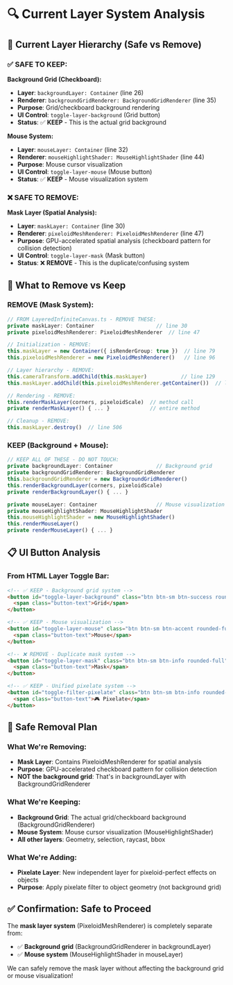 # 🔍 Current Layer System Analysis

## 🎯 **Current Layer Hierarchy (Safe vs Remove)**

### **✅ SAFE TO KEEP:**

**Background Grid (Checkboard):**
- **Layer**: `backgroundLayer: Container` (line 26)
- **Renderer**: `backgroundGridRenderer: BackgroundGridRenderer` (line 35)
- **Purpose**: Grid/checkboard background rendering
- **UI Control**: `toggle-layer-background` (Grid button)
- **Status**: ✅ **KEEP** - This is the actual grid background

**Mouse System:**
- **Layer**: `mouseLayer: Container` (line 32)  
- **Renderer**: `mouseHighlightShader: MouseHighlightShader` (line 44)
- **Purpose**: Mouse cursor visualization
- **UI Control**: `toggle-layer-mouse` (Mouse button)
- **Status**: ✅ **KEEP** - Mouse visualization system

### **❌ SAFE TO REMOVE:**

**Mask Layer (Spatial Analysis):**
- **Layer**: `maskLayer: Container` (line 30)
- **Renderer**: `pixeloidMeshRenderer: PixeloidMeshRenderer` (line 47)
- **Purpose**: GPU-accelerated spatial analysis (checkboard pattern for collision detection)
- **UI Control**: `toggle-layer-mask` (Mask button)
- **Status**: ❌ **REMOVE** - This is the duplicate/confusing system

## 🧹 **What to Remove vs Keep**

### **REMOVE (Mask System):**
```typescript
// FROM LayeredInfiniteCanvas.ts - REMOVE THESE:
private maskLayer: Container                    // line 30
private pixeloidMeshRenderer: PixeloidMeshRenderer  // line 47

// Initialization - REMOVE:
this.maskLayer = new Container({ isRenderGroup: true })  // line 79
this.pixeloidMeshRenderer = new PixeloidMeshRenderer()   // line 96

// Layer hierarchy - REMOVE:
this.cameraTransform.addChild(this.maskLayer)           // line 129
this.maskLayer.addChild(this.pixeloidMeshRenderer.getContainer())  // line 136

// Rendering - REMOVE:
this.renderMaskLayer(corners, pixeloidScale)  // method call
private renderMaskLayer() { ... }             // entire method

// Cleanup - REMOVE:
this.maskLayer.destroy()  // line 506
```

### **KEEP (Background + Mouse):**
```typescript
// KEEP ALL OF THESE - DO NOT TOUCH:
private backgroundLayer: Container              // Background grid
private backgroundGridRenderer: BackgroundGridRenderer
this.backgroundGridRenderer = new BackgroundGridRenderer()
this.renderBackgroundLayer(corners, pixeloidScale)
private renderBackgroundLayer() { ... }

private mouseLayer: Container                   // Mouse visualization  
private mouseHighlightShader: MouseHighlightShader
this.mouseHighlightShader = new MouseHighlightShader()
this.renderMouseLayer()
private renderMouseLayer() { ... }
```

## 📋 **UI Button Analysis**

### **From HTML Layer Toggle Bar:**
```html
<!-- ✅ KEEP - Background grid system -->
<button id="toggle-layer-background" class="btn btn-sm btn-success rounded-full">
  <span class="button-text">Grid</span>
</button>

<!-- ✅ KEEP - Mouse visualization -->  
<button id="toggle-layer-mouse" class="btn btn-sm btn-accent rounded-full">
  <span class="button-text">Mouse</span>
</button>

<!-- ❌ REMOVE - Duplicate mask system -->
<button id="toggle-layer-mask" class="btn btn-sm btn-info rounded-full">
  <span class="button-text">Mask</span>
</button>

<!-- ✅ KEEP - Unified pixelate system -->
<button id="toggle-filter-pixelate" class="btn btn-sm btn-info rounded-full">
  <span class="button-text">🎮 Pixelate</span>
</button>
```

## 🎯 **Safe Removal Plan**

### **What We're Removing:**
- **Mask Layer**: Contains PixeloidMeshRenderer for spatial analysis
- **Purpose**: GPU-accelerated checkboard pattern for collision detection
- **NOT the background grid**: That's in backgroundLayer with BackgroundGridRenderer

### **What We're Keeping:**
- **Background Grid**: The actual grid/checkboard background (BackgroundGridRenderer)
- **Mouse System**: Mouse cursor visualization (MouseHighlightShader)
- **All other layers**: Geometry, selection, raycast, bbox

### **What We're Adding:**
- **Pixelate Layer**: New independent layer for pixeloid-perfect effects on objects
- **Purpose**: Apply pixelate filter to object geometry (not background grid)

## ✅ **Confirmation: Safe to Proceed**

The **mask layer system** (PixeloidMeshRenderer) is completely separate from:
- ✅ **Background grid** (BackgroundGridRenderer in backgroundLayer)
- ✅ **Mouse system** (MouseHighlightShader in mouseLayer)

We can safely remove the mask layer without affecting the background grid or mouse visualization!